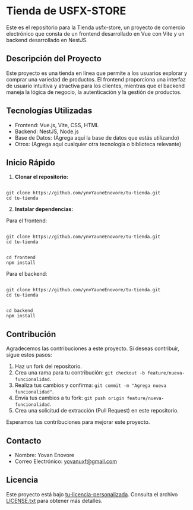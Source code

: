 # Tienda de USFX-STORE

Este es el repositorio para la Tienda usfx-store, un proyecto de comercio electrónico que consta de un frontend desarrollado en Vue con Vite y un backend desarrollado en NestJS.

## Descripción del Proyecto

Este proyecto es una tienda en línea que permite a los usuarios explorar y comprar una variedad de productos. El frontend proporciona una interfaz de usuario intuitiva y atractiva para los clientes, mientras que el backend maneja la lógica de negocio, la autenticación y la gestión de productos.

## Tecnologías Utilizadas

- Frontend: Vue.js, Vite, CSS, HTML
- Backend: NestJS, Node.js
- Base de Datos: (Agrega aquí la base de datos que estás utilizando)
- Otros: (Agrega aquí cualquier otra tecnología o biblioteca relevante)

## Inicio Rápido

1. **Clonar el repositorio:**

<pre><code>
git clone https://github.com/ynvYauneEnovore/tu-tienda.git
cd tu-tienda
</code></pre>

2. **Instalar dependencias:**

Para el frontend:

<pre><code>
git clone https://github.com/ynvYauneEnovore/tu-tienda.git
cd tu-tienda
</code></pre>

<pre><code>
cd frontend
npm install
</code></pre>

Para el backend:

<pre><code>
git clone https://github.com/ynvYauneEnovore/tu-tienda.git
cd tu-tienda
</code></pre>

<pre><code>
cd backend
npm install
</code></pre>


## Contribución

Agradecemos las contribuciones a este proyecto. Si deseas contribuir, sigue estos pasos:

1. Haz un fork del repositorio.
2. Crea una rama para tu contribución: `git checkout -b feature/nueva-funcionalidad`.
3. Realiza tus cambios y confirma: `git commit -m "Agrega nueva funcionalidad"`.
4. Envía tus cambios a tu fork: `git push origin feature/nueva-funcionalidad`.
5. Crea una solicitud de extracción (Pull Request) en este repositorio.

Esperamos tus contribuciones para mejorar este proyecto.


## Contacto

- Nombre: Yovan Enovore
- Correo Electrónico: [yovanuxf@gmail.com](mailto:yovanuxf@gmail.com)


## Licencia

Este proyecto está bajo [tu-licencia-personalizada](LICENSE.txt). Consulta el archivo [LICENSE.txt](LICENSE.txt) para obtener más detalles.
